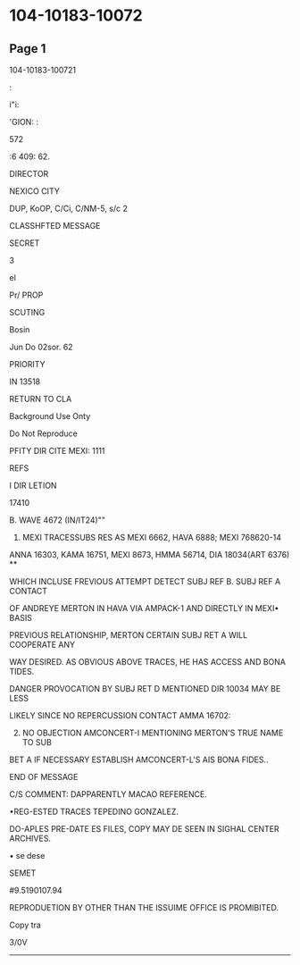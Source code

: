 # 104-10183-10072

## Page 1

104-10183-100721

:

i"i:

'GION: :

572

:6 409: 62.

DIRECTOR

NEXICO CITY

DUP, KoOP, C/Ci, C/NM-5, s/c 2

CLASSHFTED MESSAGE

SECRET

3

el

Pr/ PROP

SCUTING

Bosin

Jun Do 02sor. 62

PRIORITY

IN 13518

RETURN TO CLA

Background Use Onty

Do Not Reproduce

PFITY DIR CITE MEXI: 1111

REFS

I DIR LETION

17410

B. WAVE 4672 (IN/IT24)""

1. MEXI TRACESSUBS RES AS MEXI 6662, HAVA 6888; MEXI 768620-14

ANNA 16303, KAMA 16751, MEXI 8673, HMMA 56714, DIA 18034(ART 6376) **

WHICH INCLUSE FREVIOUS ATTEMPT DETECT SUBJ REF B. SUBJ REF A CONTACT

OF ANDREYE MERTON IN HAVA VIA AMPACK-1 AND DIRECTLY IN MEXI• BASIS

PREVIOUS RELATIONSHIP, MERTON CERTAIN SUBJ RET A WILL COOPERATE ANY

WAY DESIRED. AS OBVIOUS ABOVE TRACES, HE HAS ACCESS AND BONA TIDES.

DANGER PROVOCATION BY SUBJ RET D MENTIONED DIR 10034 MAY BE LESS

LIKELY SINCE NO REPERCUSSION CONTACT AMMA 16702:

2. NO OBJECTION AMCONCERT-I MENTIONING MERTON'S TRUE NAME TO SUB

BET A IF NECESSARY ESTABLISH AMCONCERT-L'S AIS BONA FIDES..

END OF MESSAGE

C/S COMMENT: DAPPARENTLY MACAO REFERENCE.

•REG-ESTED TRACES TEPEDINO GONZALEZ.

DO-APLES PRE-DATE ES FILES, COPY MAY DE SEEN IN SIGHAL CENTER ARCHIVES.

• se dese

SEMET

#9.5190107.94

REPRODUETION BY OTHER THAN THE ISSUIME OFFICE IS PROMIBITED.

Copy tra

3/0V

---

